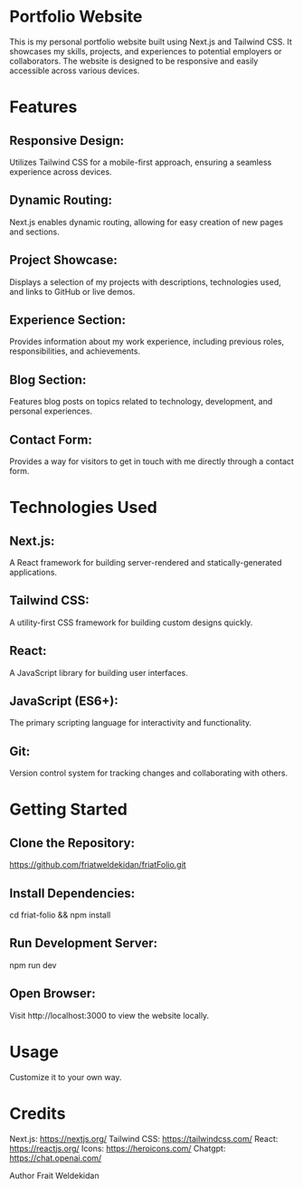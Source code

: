 # Portfolio Website
 
This is my personal portfolio website built using Next.js and Tailwind CSS. It showcases my skills, projects, and experiences to potential employers or collaborators. The website is designed to be responsive and easily accessible across various devices.

# Features
## Responsive Design: 
Utilizes Tailwind CSS for a mobile-first approach, ensuring a seamless experience across devices.
## Dynamic Routing: 
Next.js enables dynamic routing, allowing for easy creation of new pages and sections.
## Project Showcase:
Displays a selection of my projects with descriptions, technologies used, and links to GitHub or live demos.
## Experience Section: 
Provides information about my work experience, including previous roles, responsibilities, and achievements.
## Blog Section:
Features blog posts on topics related to technology, development, and personal experiences.
## Contact Form: 
Provides a way for visitors to get in touch with me directly through a contact form.

# Technologies Used
## Next.js:
A React framework for building server-rendered and statically-generated applications.
## Tailwind CSS: 
A utility-first CSS framework for building custom designs quickly.
## React:
A JavaScript library for building user interfaces.
## JavaScript (ES6+): 
The primary scripting language for interactivity and functionality.
## Git:
Version control system for tracking changes and collaborating with others.

# Getting Started
## Clone the Repository: 
https://github.com/friatweldekidan/friatFolio.git
## Install Dependencies: 
cd friat-folio && npm install
## Run Development Server:
npm run dev
## Open Browser: 
Visit http://localhost:3000 to view the website locally.
# Usage
Customize it to your own way.

# Credits
Next.js: https://nextjs.org/
Tailwind CSS: https://tailwindcss.com/
React: https://reactjs.org/
Icons: https://heroicons.com/
Chatgpt: https://chat.openai.com/

Author
Frait Weldekidan
